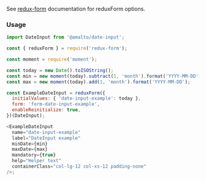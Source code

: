 See [redux-form](https://redux-form.com/6.0.0-rc.1/docs/api/reduxform.md/) documentation for
reduxForm options.

### Usage

```typescript
import DateInput from '@amalto/date-input';
```

```javascript
const { reduxForm } = require('redux-form');

const moment = require('moment');

const today = new Date().toISOString();
const min = new moment(today).subtract(1, 'month').format('YYYY-MM-DD');
const max = new moment(today).add(1, 'month').format('YYYY-MM-DD');

const ExampleDateInput = reduxForm({
  initialValues: { 'date-input-example': today },
  form: 'form-date-input-example',
  enableReinitialize: true,
})(DateInput);

<ExampleDateInput
  name="date-input-example"
  label="DateInput example"
  minDate={min}
  maxDate={max}
  mandatory={true}
  help="Helper text"
  containerClass="col-lg-12 col-xs-12 padding-none"
/>;
```
